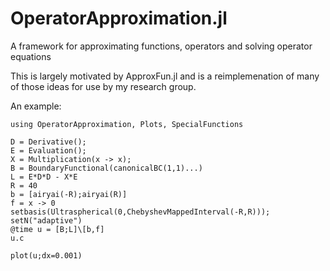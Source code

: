 # OperatorApproximation.jl
A framework for approximating functions, operators and solving operator equations

This is largely motivated by ApproxFun.jl and is a reimplemenation of many of those ideas for use by my research group.

An example:

```
using OperatorApproximation, Plots, SpecialFunctions

D = Derivative();
E = Evaluation();
X = Multiplication(x -> x);
B = BoundaryFunctional(canonicalBC(1,1)...)
L = E*D*D - X*E
R = 40
b = [airyai(-R);airyai(R)]
f = x -> 0
setbasis(Ultraspherical(0,ChebyshevMappedInterval(-R,R)));
setN("adaptive")
@time u = [B;L]\[b,f]
u.c

plot(u;dx=0.001)
```
